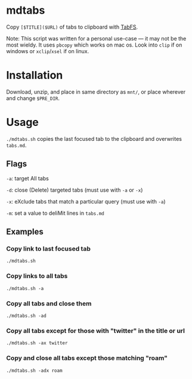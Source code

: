 # mdtabs
Copy `[$TITLE]($URL)` of tabs to clipboard with [TabFS](https://github.com/osnr/TabFS).

Note: This script was written for a personal use-case — it may not be the most wieldy. It uses `pbcopy` which works on mac os. Look into `clip` if on windows or `xclip`/`xsel` if on linux.

# Installation

Download, unzip, and place in same directory as `mnt/`, or place wherever and change `$PRE_DIR`.

# Usage

`./mdtabs.sh` copies the last focused tab to the clipboard and overwrites `tabs.md`.

## Flags

`-a`: target All tabs

`-d`: close (Delete) targeted tabs (must use with `-a` or `-x`)

`-x`: eXclude tabs that match a particular query (must use with `-a`)

`-m`: set a value to deliMit lines in `tabs.md`

## Examples

### Copy link to last focused tab

`./mdtabs.sh`

### Copy links to all tabs

`./mdtabs.sh -a`

### Copy all tabs and close them

`./mdtabs.sh -ad`

### Copy all tabs except for those with "twitter" in the title or url

`./mdtabs.sh -ax twitter`

### Copy and close all tabs except those matching "roam"

`./mdtabs.sh -adx roam`
